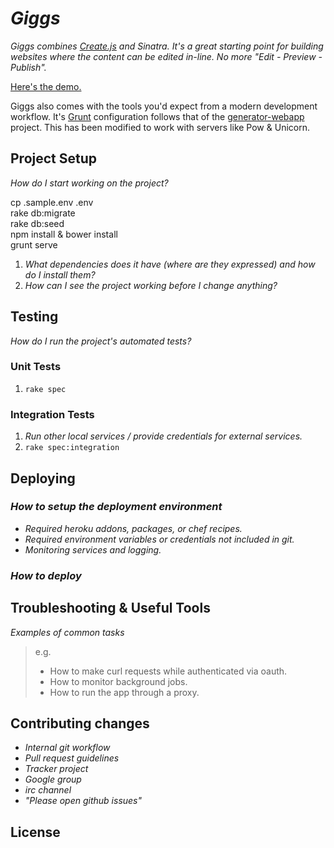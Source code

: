 # _Giggs_

_Giggs combines [Create.js](http://createjs.org/) and Sinatra. It's a great starting point for building websites where the content can be edited in-line. No more "Edit - Preview - Publish"._

[Here's the demo.]()

Giggs also comes with the tools you'd expect from a modern development workflow. It's [Grunt]() configuration follows that of the [generator-webapp](https://github.com/yeoman/generator-webapp) project. This has been modified to work with servers like Pow & Unicorn.

## Project Setup

_How do I start working on the project?_ 

cp .sample.env .env  
rake db:migrate  
rake db:seed  
npm install & bower install  
grunt serve

1. _What dependencies does it have (where are they expressed) and how do I install them?_
2. _How can I see the project working before I change anything?_

## Testing

_How do I run the project's automated tests?_

### Unit Tests

1. `rake spec`

### Integration Tests

1. _Run other local services / provide credentials for external services._
2. `rake spec:integration`

## Deploying

### _How to setup the deployment environment_

- _Required heroku addons, packages, or chef recipes._
- _Required environment variables or credentials not included in git._
- _Monitoring services and logging._

### _How to deploy_

## Troubleshooting & Useful Tools

_Examples of common tasks_

> e.g.
> 
> - How to make curl requests while authenticated via oauth.
> - How to monitor background jobs.
> - How to run the app through a proxy.

## Contributing changes

- _Internal git workflow_
- _Pull request guidelines_
- _Tracker project_
- _Google group_
- _irc channel_
- _"Please open github issues"_

## License
